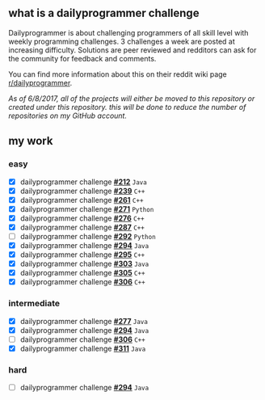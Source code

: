 ## what is a dailyprogrammer challenge

Dailyprogrammer is about challenging programmers of all skill level with weekly programming challenges. 3 challenges a week are posted at increasing difficulty. Solutions are peer reviewed and redditors can ask for the community for feedback and comments.

You can find more information about this on their reddit wiki page [r/dailyprogrammer](https://www.reddit.com/r/dailyprogrammer/wiki/index).

_As of 6/8/2017, all of the projects will either be moved to this repository or created under this repository. this will be done to reduce the number of repositories on my GitHub account._

## my work

### easy
- [x] dailyprogrammer challenge **[#212](https://github.com/ajchili/dailyprogrammer-challenges/tree/master/challenges/easy/212)** `Java`
- [x] dailyprogrammer challenge **[#239](https://github.com/ajchili/dailyprogrammer-challenges/tree/master/challenges/easy/239)** `C++`
- [x] dailyprogrammer challenge **[#261](https://github.com/ajchili/dailyprogrammer-challenges/tree/master/challenges/easy/261)** `C++`
- [x] dailyprogrammer challenge **[#271](https://github.com/ajchili/dailyprogrammer-challenges/tree/master/challenges/easy/271.py)** `Python`
- [x] dailyprogrammer challenge **[#276](https://github.com/ajchili/dailyprogrammer-challenges/tree/master/challenges/easy/276)** `C++`
- [x] dailyprogrammer challenge **[#287](https://github.com/ajchili/dailyprogrammer-challenges/tree/master/challenges/easy/287)** `C++`
- [ ] dailyprogrammer challenge **[#292](https://github.com/ajchili/dailyprogrammer-challenges/tree/master/challenges/easy/292.py)** `Python`
- [x] dailyprogrammer challenge **[#294](https://github.com/ajchili/dailyprogrammer-challenges/tree/master/challenges/easy/294)** `Java`
- [x] dailyprogrammer challenge **[#295](https://github.com/ajchili/dailyprogrammer-challenges/tree/master/challenges/easy/295)** `C++`
- [x] dailyprogrammer challenge **[#303](https://github.com/ajchili/dailyprogrammer-challenges/tree/master/challenges/easy/303)** `Java`
- [x] dailyprogrammer challenge **[#305](https://github.com/ajchili/dailyprogrammer-challenges/tree/master/challenges/easy/305)** `C++`
- [x] dailyprogrammer challenge **[#306](https://github.com/ajchili/dailyprogrammer-challenges/tree/master/challenges/easy/306)** `C++`

### intermediate
- [x] dailyprogrammer challenge **[#277](https://github.com/ajchili/dailyprogrammer-challenge-277-intermediate-java)** `Java`
- [x] dailyprogrammer challenge **[#294](https://github.com/ajchili/dailyprogrammer-challenge-294-intermediate-java)** `Java`
- [ ] dailyprogrammer challenge **[#306](https://github.com/ajchili/dailyprogrammer-challenge-306-intermediate-cpp)** `C++`
- [x] dailyprogrammer challenge **[#311](https://github.com/ajchili/dailyprogrammer-challenge-311-intermediate-java)** `Java`

### hard
- [ ] dailyprogrammer challenge **[#294](https://github.com/ajchili/dailyprogrammer-challenge-294-hard-java)** `Java`

